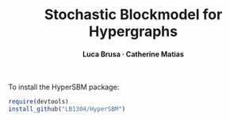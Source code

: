 <h1 align="center">Stochastic Blockmodel for Hypergraphs</h1>

<h4 align="center">Luca Brusa &middot; Catherine Matias</h4>

<br>

To install the HyperSBM package:
```r
require(devtools)
install_github("LB1304/HyperSBM")
```
